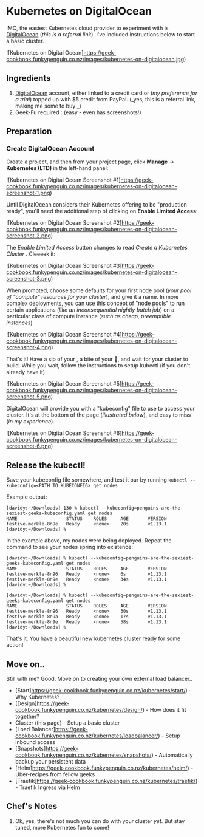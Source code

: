 # Kubernetes on DigitalOcean

IMO, the easiest Kubernetes cloud provider to experiment with is [DigitalOcean](https://m.do.co/c/e33b78ad621b) (_this is a referral link_). I've included instructions below to start a basic cluster.

![Kubernetes on Digital Ocean]https://geek-cookbook.funkypenguin.co.nz/images/kubernetes-on-digitalocean.jpg)

## Ingredients

1. [DigitalOcean](https://www.digitalocean.com/?refcode=e33b78ad621b) account, either linked to a credit card or (_my preference for a trial_) topped up with $5 credit from PayPal. (_yes, this is a referral link, making me some  to buy _)
2. Geek-Fu required :  (easy - even has screenshots!)

## Preparation

### Create DigitalOcean Account

Create a project, and then from your project page, click **Manage** -> **Kubernetes (LTD)** in the left-hand panel:

![Kubernetes on Digital Ocean Screenshot #1]https://geek-cookbook.funkypenguin.co.nz/images/kubernetes-on-digitalocean-screenshot-1.png)

Until DigitalOcean considers their Kubernetes offering to be "production ready", you'll need the additional step of clicking on **Enable Limited Access**:

![Kubernetes on Digital Ocean Screenshot #2]https://geek-cookbook.funkypenguin.co.nz/images/kubernetes-on-digitalocean-screenshot-2.png)

The _Enable Limited Access_ button changes to read _Create a Kubernetes Cluster_ . Cleeeek it:

![Kubernetes on Digital Ocean Screenshot #3]https://geek-cookbook.funkypenguin.co.nz/images/kubernetes-on-digitalocean-screenshot-3.png)

When prompted, choose some defaults for your first node pool (_your pool of "compute" resources for your cluster_), and give it a name. In more complex deployments, you can use this concept of "node pools" to run certain applications (_like an inconsequential nightly batch job_) on a particular class of compute instance (_such as cheap, preemptible instances_)

![Kubernetes on Digital Ocean Screenshot #4]https://geek-cookbook.funkypenguin.co.nz/images/kubernetes-on-digitalocean-screenshot-4.png)

That's it! Have a sip of your , a bite of your :cheese:, and wait for your cluster to build. While you wait, follow the instructions to setup kubectl (if you don't already have it)

![Kubernetes on Digital Ocean Screenshot #5]https://geek-cookbook.funkypenguin.co.nz/images/kubernetes-on-digitalocean-screenshot-5.png)

DigitalOcean will provide you with a "kubeconfig" file to use to access your cluster. It's at the bottom of the page (_illustrated below_), and easy to miss (_in my experience_).

![Kubernetes on Digital Ocean Screenshot #6]https://geek-cookbook.funkypenguin.co.nz/images/kubernetes-on-digitalocean-screenshot-6.png)

## Release the kubectl!

Save your kubeconfig file somewhere, and test it our by running ```kubectl --kubeconfig=<PATH TO KUBECONFIG> get nodes```

Example output:
```
[davidy:~/Downloads] 130 % kubectl --kubeconfig=penguins-are-the-sexiest-geeks-kubeconfig.yaml get nodes
NAME                  STATUS    ROLES     AGE       VERSION
festive-merkle-8n9e   Ready     <none>    20s       v1.13.1
[davidy:~/Downloads] %
```

In the example above, my nodes were being deployed. Repeat the command to see your nodes spring into existence:

```
[davidy:~/Downloads] % kubectl --kubeconfig=penguins-are-the-sexiest-geeks-kubeconfig.yaml get nodes
NAME                  STATUS    ROLES     AGE       VERSION
festive-merkle-8n96   Ready     <none>    6s        v1.13.1
festive-merkle-8n9e   Ready     <none>    34s       v1.13.1
[davidy:~/Downloads] %

[davidy:~/Downloads] % kubectl --kubeconfig=penguins-are-the-sexiest-geeks-kubeconfig.yaml get nodes
NAME                  STATUS    ROLES     AGE       VERSION
festive-merkle-8n96   Ready     <none>    30s       v1.13.1
festive-merkle-8n9a   Ready     <none>    17s       v1.13.1
festive-merkle-8n9e   Ready     <none>    58s       v1.13.1
[davidy:~/Downloads] %
```

That's it. You have a beautiful new kubernetes cluster ready for some action!

## Move on..

Still with me? Good. Move on to creating your own external load balancer..

* [Start]https://geek-cookbook.funkypenguin.co.nz/kubernetes/start/) - Why Kubernetes?
* [Design]https://geek-cookbook.funkypenguin.co.nz/kubernetes/design/) - How does it fit together?
* Cluster (this page) - Setup a basic cluster
* [Load Balancer]https://geek-cookbook.funkypenguin.co.nz/kubernetes/loadbalancer/) - Setup inbound access
* [Snapshots]https://geek-cookbook.funkypenguin.co.nz/kubernetes/snapshots/) - Automatically backup your persistent data
* [Helm]https://geek-cookbook.funkypenguin.co.nz/kubernetes/helm/) - Uber-recipes from fellow geeks
* [Traefik]https://geek-cookbook.funkypenguin.co.nz/kubernetes/traefik/) - Traefik Ingress via Helm


## Chef's Notes

1. Ok, yes, there's not much you can do with your cluster _yet_. But stay tuned, more Kubernetes fun to come!